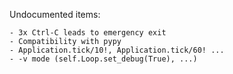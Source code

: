 Undocumented items:
	
	- 3x Ctrl-C leads to emergency exit
	- Compatibility with pypy
	- Application.tick/10!, Application.tick/60! ...
	- -v mode (self.Loop.set_debug(True), ...)

